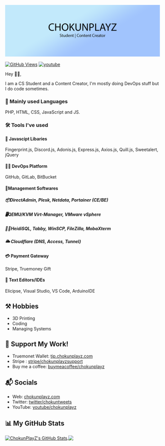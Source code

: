 [![ChokunPlayZ](https://github.com/ChokunPlayZ/ChokunPlayZ/raw/main/pictures/profile-readme/banner-1500x500.png)][1]

[![GitHub Views](https://komarev.com/ghpvc/?username=chokunplayz&color=FAC151)][5]
[![youtube](https://img.shields.io/badge/YouTuber-Follow%20Me-FAC151.svg?logo=youtube&logoWidth=20)][4]

Hey 👋🏻,

I am a CS Student and a Content Creator, I'm mostly doing DevOps stuff but I do code sometimes.

### 📜 Mainly used Languages
PHP, HTML, CSS, JavaScript and JS.

### 🛠 Tools I've used
#### 📃 Javascipt Libaries
Fingerprint.js, Discord.js, Adonis.js, Express.js, Axios.js, Quill.js, Sweetalert, jQuery
#### 👨‍💻 DevOps Platform
GitHub, GitLab, BitBucket
#### 💼Management Softwares
##### 📦DirectAdmin, Plesk, Netdata, Portainer (CE/BE)
##### 🖥QEMU/KVM Virt-Manager, VMware vSphere
##### 👨‍💻HeidiSQL, Tabby, WinSCP, FileZilla, MobaXterm
##### 🌥 Cloudflare (DNS, Access, Tunnel)
#### 💳 Payment Gateway
Stripe, Truemoney Gift
#### 📑 Text Editors/IDEs
Elicipse, Visual Studio, VS Code, ArduinoIDE

## ⚒ Hobbies
- 3D Printing
- Coding
- Managing Systems

## 💖 Support My Work!
- Truemonet Wallet: [tip.chokunplayz.com][4]
- Stripe : [stripe/chokunplayzsupport][5]
- Buy me a coffee: [buymeacoffee/chokunplayz][6]

## 📬 Socials

- Web: [chokunplayz.com][1]
- Twitter: [twitter/chokuntweets][2]
- YouTube: [youtube/chokunplayz][3]

## 📊 My GitHub Stats

<a href="https://github.com/ChokunPlayZ">
  <img align="center" src="https://github-readme-stats.vercel.app/api?username=chokunplayz&theme=github_dark" alt="ChokunPlayZ's GitHub Stats" height="230"/>
</a>

<a href="https://github.com/ChokunPlayZ">
  <img align="center" src="https://github-readme-stats.vercel.app/api/top-langs/?username=chokunplayz&theme=github_dark" height="230"/>
</a>

[1]: https://www.chokunplayz.com
[2]: https://twitter.com/intent/follow?screen_name=chokuntweets
[3]: https://www.youtube.com/chokunplayz?sub_confirmation=1
[4]: https://tip.chokunplayz.com/
[5]: https://buy.stripe.com/8wM9C7blfeGvfks7ss
[6]: http://buymeacoffee.com/chokunplayz

